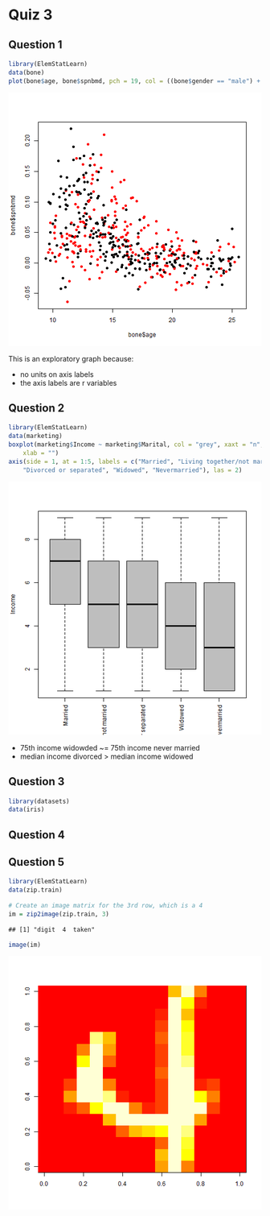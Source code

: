 Quiz 3
========================================================

Question 1
----------


```r
library(ElemStatLearn)
data(bone)
plot(bone$age, bone$spnbmd, pch = 19, col = ((bone$gender == "male") + 1))
```

![plot of chunk unnamed-chunk-1](figure/unnamed-chunk-1.png) 


This is an exploratory graph because:
* no units on axis labels
* the axis labels are r variables

Question 2
----------


```r
library(ElemStatLearn)
data(marketing)
boxplot(marketing$Income ~ marketing$Marital, col = "grey", xaxt = "n", ylab = "Income", 
    xlab = "")
axis(side = 1, at = 1:5, labels = c("Married", "Living together/not married", 
    "Divorced or separated", "Widowed", "Nevermarried"), las = 2)
```

![plot of chunk unnamed-chunk-2](figure/unnamed-chunk-2.png) 


* 75th income widowded ~= 75th income never married
* median income divorced > median income widowed

Question 3
----------


```r
library(datasets)
data(iris)
```


Question 4
----------

Question 5
----------


```r
library(ElemStatLearn)
data(zip.train)
```



```r
# Create an image matrix for the 3rd row, which is a 4
im = zip2image(zip.train, 3)
```

```
## [1] "digit  4  taken"
```

```r
image(im)
```

![plot of chunk unnamed-chunk-5](figure/unnamed-chunk-5.png) 



